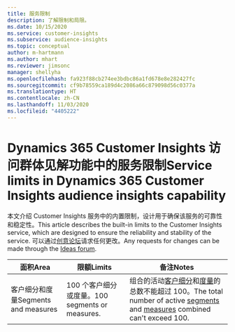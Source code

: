 ```yaml
---
title: 服务限制
description: 了解限制和局限。
ms.date: 10/15/2020
ms.service: customer-insights
ms.subservice: audience-insights
ms.topic: conceptual
author: m-hartmann
ms.author: mhart
ms.reviewer: jimsonc
manager: shellyha
ms.openlocfilehash: fa923f88cb274ee3bdbc86a1fd678e8e282427fc
ms.sourcegitcommit: cf9b78559ca189d4c2086a66c879098d56c0377a
ms.translationtype: HT
ms.contentlocale: zh-CN
ms.lasthandoff: 11/03/2020
ms.locfileid: "4405222"
---
```

# <a name="service-limits-in-dynamics-365-customer-insights-audience-insights-capability"></a><span data-ttu-id="76f5f-103">Dynamics 365 Customer Insights 访问群体见解功能中的服务限制</span><span class="sxs-lookup"><span data-stu-id="76f5f-103">Service limits in Dynamics 365 Customer Insights audience insights capability</span></span>

<span data-ttu-id="76f5f-104">本文介绍 Customer Insights 服务中的内置限制，设计用于确保该服务的可靠性和稳定性。</span><span class="sxs-lookup"><span data-stu-id="76f5f-104">This article describes the built-in limits to the Customer Insights service, which are designed to ensure the reliability and stability of the service.</span></span> <span data-ttu-id="76f5f-105">可以通过[创意论坛](https://go.microsoft.com/fwlink/?linkid=2074172)请求任何更改。</span><span class="sxs-lookup"><span data-stu-id="76f5f-105">Any requests for changes can be made through the [Ideas forum](https://go.microsoft.com/fwlink/?linkid=2074172).</span></span> 
 
| <span data-ttu-id="76f5f-106">面积</span><span class="sxs-lookup"><span data-stu-id="76f5f-106">Area</span></span>  | <span data-ttu-id="76f5f-107">限额</span><span class="sxs-lookup"><span data-stu-id="76f5f-107">Limits</span></span>  | <span data-ttu-id="76f5f-108">备注</span><span class="sxs-lookup"><span data-stu-id="76f5f-108">Notes</span></span> |
|-------------|---------------------------------------------------------------------|---------------------------------------------------------------------|
| <span data-ttu-id="76f5f-109">客户细分和度量</span><span class="sxs-lookup"><span data-stu-id="76f5f-109">Segments and measures</span></span> | <span data-ttu-id="76f5f-110">100 个客户细分或度量。</span><span class="sxs-lookup"><span data-stu-id="76f5f-110">100 segments or measures.</span></span> | <span data-ttu-id="76f5f-111">组合的活动[客户细分](segments.md)和[度量](measures.md)的总数不能超过 100。</span><span class="sxs-lookup"><span data-stu-id="76f5f-111">The total number of active [segments](segments.md) and [measures](measures.md) combined can't exceed 100.</span></span>  |
